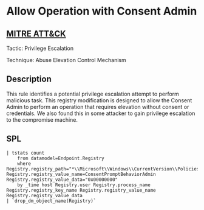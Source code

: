 # Allow Operation with Consent Admin

## [MITRE ATT&CK](https://attack.mitre.org/techniques/T1548/)
Tactic: Privilege Escalation

Technique: Abuse Elevation Control Mechanism

## Description
This rule identifies a potential privilege escalation attempt to perform malicious task. This registry modification is designed to allow the Consent Admin to perform an operation that requires elevation without consent or credentials. We also found this in some attacker to gain privilege escalation to the compromise machine.

## SPL
```spl
| tstats count 
    from datamodel=Endpoint.Registry 
    where Registry.registry_path="*\\Microsoft\\Windows\\CurrentVersion\\Policies\\System*" Registry.registry_value_name=ConsentPromptBehaviorAdmin Registry.registry_value_data="0x00000000" 
    by _time host Registry.user Registry.process_name Registry.registry_key_name Registry.registry_value_name Registry.registry_value_data 
| `drop_dm_object_name(Registry)`
```